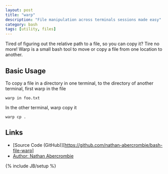 ```yaml
---
layout: post
title: "warp"
description: "File manipulation across terminals sessions made easy"
category: bash
tags: [utility, files]
---
```

Tired of figuring out the relative path to a file, so you can copy it?
Tire no more! Warp is a small bash tool to move or copy a file from one location to another.

## Basic Usage

To copy a file in a directory in one terminal, to the directory of another terminal, first warp in the file
```
warp in foo.txt
```
In the other terminal, warp copy it
```
warp cp .
```

## Links
* [Source Code (GitHub)][https://github.com/nathan-abercrombie/bash-file-warp]
* [Author: Nathan Abercrombie](abercrombie.nathan@gmail.com)

{% include JB/setup %}
